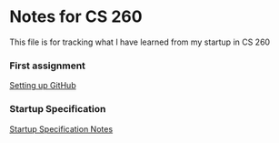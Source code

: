 # Notes for CS 260
This file is for tracking what I have learned from my startup in CS 260

### First assignment
[Setting up GitHub](Notes/GitHub.md)

### Startup Specification
[Startup Specification Notes](Notes/StartupSpec.md)
